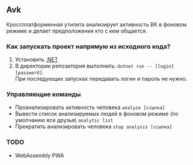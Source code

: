 ## Avk
Кроссплатформенная утилита анализирует активность ВК в фоновом режиме и делает предположения кто с кем общается.
### Как запускать проект напрямую из исходного кода?
1. Установить [.NET](https://dot.net)
2. В директории репозитория выполнить: `dotnet run -- [login] [password]`.  
При последующих запусках передавать логин и пароль не нужно.
### Управляющие команды
* Проанализировать активность человека `analyze [ссылка]`
* Вывести список анализируемых людей в фоновом режиме (по умолчанию все друзья)  `analytic list`
* Прекратить анализировать человека  `stop analysis [ссылка]`
### TODO
* WebAssembly PWA

